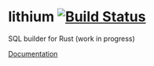 # lithium [![Build Status](https://travis-ci.org/defyrlt/lithium.svg)](https://travis-ci.org/defyrlt/lithium)
SQL builder for Rust (work in progress)

[Documentation](https://defyrlt.github.io/lithium/lithium/index.html)
